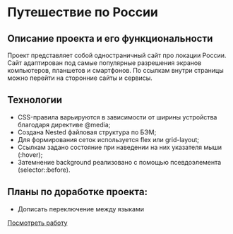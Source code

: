 # Путешествие по России


## Описание проекта и его функциональности
Проект представляет собой одностраничный сайт про локации России. Сайт адаптирован под самые популярные разрешения экранов компьютеров, планшетов и смартфонов. По ссылкам внутри страницы можно перейти на сторонние сайты и сервисы.


## Технологии

*	CSS-правила варьируются в зависимости от ширины устройства благодаря директиве @media;
*	Создана Nested файловая структура по БЭМ;
*	Для формирования сеток используется flex или grid-layout;
*	Ссылкам задано состояние при наведении на них указателя мыши (:hover);
*	Затемнение background реализовано с помощью псевдоэлемента (selector::before).

## Планы по доработке проекта:

* Дописать переключение между языками

[Посмотреть работу](https://ps-fedorova.github.io/russian-travel/index.html)
